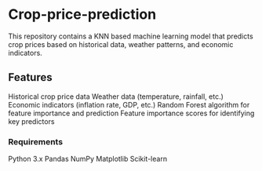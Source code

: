 # Crop-price-prediction
This repository contains a KNN based machine learning model that predicts crop prices based on historical data, weather patterns, and economic indicators. 
## Features
Historical crop price data
Weather data (temperature, rainfall, etc.)
Economic indicators (inflation rate, GDP, etc.)
Random Forest algorithm for feature importance and prediction
Feature importance scores for identifying key predictors
### Requirements
Python 3.x
Pandas
NumPy
Matplotlib
Scikit-learn
